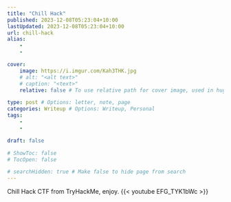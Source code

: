 ```yaml
---
title: "Chill Hack"
published: 2023-12-08T05:23:04+10:00
lastUpdated: 2023-12-08T05:23:04+10:00
url: chill-hack
alias:
    - 
    - 

cover:
    image: https://i.imgur.com/Kah3THK.jpg
    # alt: "<alt text>"
    # caption: "<text>"
    relative: false # To use relative path for cover image, used in hugo Page-bundles 

type: post # Options: letter, note, page
categories: Writeup # Options: Writeup, Personal
tags:
    - 
    - 

draft: false

# ShowToc: false
# TocOpen: false

# searchHidden: true # Make false to hide page from search
---
```


Chill Hack CTF from TryHackMe, enjoy.
{{< youtube EFG_TYK1bWc >}}
